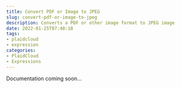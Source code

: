 ```yaml
---
title: Convert PDF or Image to JPEG
slug: convert-pdf-or-image-to-jpeg
description: Converts a PDF or other image format to JPEG image
date: 2022-01-25T07:40:18
tags:
- plaidcloud
- expression
categories:
- PlaidCloud
- Expressions
---
```



Documentation coming soon...

